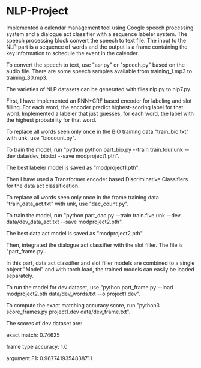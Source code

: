 # NLP-Project


Implemented a calendar management tool using Google speech processing system and a dialogue act classifier with a sequence labeler system. The speech processing block convert the speech to text file. The input to the NLP part is a sequence of words and the output is a frame containing the key information to schedule the event in the calender.

To convert the speech to text, use "asr.py" or "speech.py" based on the audio file. There are some speech samples available from training_1.mp3 to training_30.mp3.

The varieties of NLP datasets can be generated with files nlp.py to nlp7.py. 
 
First, I have implemented an RNN+CRF based encoder for labeling and slot filling. For each word, the encoder predict highest-scoring label for that word. Implemented a labeler that just guesses, for each word, the label with the highest probability for that word.

To replace all words seen only once in the BIO training data "train_bio.txt" with unk, use "biocount.py".

To train the model, run "python python part_bio.py --train train.four.unk --dev data/dev_bio.txt --save modproject1.pth".

The best labeler model is saved as "modproject1.pth".

Then I have used a Transformer encoder based Discriminative Classifiers for the data act classification.

To replace all words seen only once in the frame training data "train_data_act.txt" with unk, use "dac_count.py".

To train the model, run "python part_dac.py --train train.five.unk --dev data/dev_data_act.txt --save modproject2.pth".

The best data act model is saved as "modproject2.pth".

Then, integrated the dialogue act classifier with the slot filler. The file is "part_frame.py'.

In this part, data act classifier and slot filler models are combined to a single object "Model" and with torch.load, the trained models can easily be loaded separately.

To run the model for dev dataset, use "python part_frame.py --load modproject2.pth data/dev_words.txt --o project1.dev".

To compute the exact matching accuracy score, run "python3 score_frames.py project1.dev data/dev_frame.txt".

The scores of dev dataset are:

exact match:         0.74625

frame type accuracy: 1.0

argument F1:         0.9677419354838711

